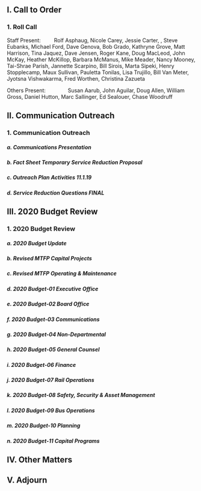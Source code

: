 ## I. Call to Order

### 1. Roll Call

Staff Present:         Rolf Asphaug, Nicole Carey, Jessie Carter, , Steve Eubanks, Michael Ford, Dave Genova, Bob Grado, Kathryne Grove, Matt Harrison, Tina Jaquez, Dave Jensen, Roger Kane, Doug MacLeod, John McKay, Heather McKillop, Barbara McManus, Mike Meader, Nancy Mooney, Tai-Shrae Parish, Jannette Scarpino, Bill Sirois, Marta Sipeki, Henry Stopplecamp, Maux Sullivan, Pauletta Tonilas, Lisa Trujillo, Bill Van Meter, Jyotsna Vishwakarma, Fred Worthen, Christina Zazueta

Others Present:               Susan Aarub, John Aguilar, Doug Allen, William Gross, Daniel Hutton, Marc Sallinger, Ed Sealouer, Chase Woodruff

## II. Communication Outreach

### 1. Communication Outreach

##### a. Communications Presentation

##### b. Fact Sheet Temporary Service Reduction Proposal

##### c. Outreach Plan Activities 11.1.19

##### d. Service Reduction Questions FINAL

## III. 2020 Budget Review

### 1. 2020 Budget Review

##### a. 2020 Budget Update

##### b. Revised MTFP Capital Projects

##### c. Revised MTFP Operating & Maintenance

##### d. 2020 Budget-01 Executive Office

##### e. 2020 Budget-02 Board Office

##### f. 2020 Budget-03 Communications

##### g. 2020 Budget-04 Non-Departmental

##### h. 2020 Budget-05 General Counsel

##### i. 2020 Budget-06 Finance

##### j. 2020 Budget-07 Rail Operations

##### k. 2020 Budget-08 Safety, Security & Asset Management

##### l. 2020 Budget-09 Bus Operations

##### m. 2020 Budget-10 Planning

##### n. 2020 Budget-11 Capital Programs

## IV. Other Matters

## V. Adjourn